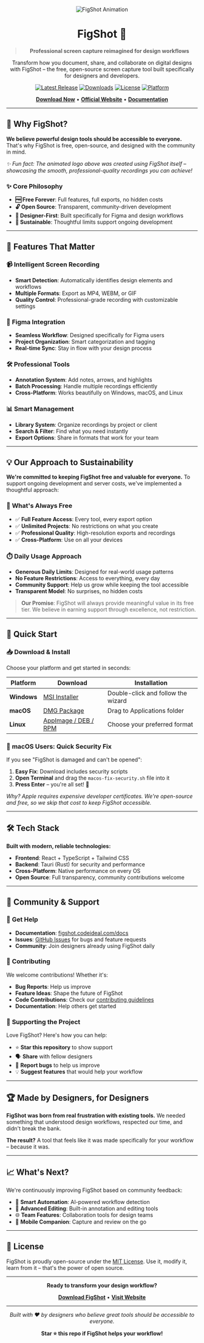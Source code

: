<div align="center">

![FigShot Animation](docs/animated-logo.gif)

# FigShot 📸

> **Professional screen capture reimagined for design workflows**

Transform how you document, share, and collaborate on digital designs with FigShot – the free, open-source screen capture tool built specifically for designers and developers.

</div>

<div align="center">

[![Latest Release](https://img.shields.io/github/v/release/novincode/figshot?style=for-the-badge&logo=github&color=blue)](https://github.com/novincode/figshot/releases/latest)
[![Downloads](https://img.shields.io/github/downloads/novincode/figshot/total?style=for-the-badge&logo=download&color=green)](https://github.com/novincode/figshot/releases)
[![License](https://img.shields.io/badge/License-MIT-yellow.svg?style=for-the-badge)](https://opensource.org/licenses/MIT)
[![Platform](https://img.shields.io/badge/Platform-Windows%20%7C%20macOS%20%7C%20Linux-lightgrey?style=for-the-badge)](https://github.com/novincode/figshot/releases)

[**Download Now**](https://github.com/novincode/figshot/releases/latest) • [**Official Website**](https://figshot.codeideal.com) • [**Documentation**](https://figshot.codeideal.com/docs)

</div>

---

## 🌟 Why FigShot?

**We believe powerful design tools should be accessible to everyone.** That's why FigShot is free, open-source, and designed with the community in mind.

*✨ Fun fact: The animated logo above was created using FigShot itself – showcasing the smooth, professional-quality recordings you can achieve!*

### ✨ **Core Philosophy**
- **🆓 Free Forever**: Full features, full exports, no hidden costs
- **🔓 Open Source**: Transparent, community-driven development
- **🎯 Designer-First**: Built specifically for Figma and design workflows
- **🌱 Sustainable**: Thoughtful limits support ongoing development

---

## 🚀 Features That Matter

### 📹 **Intelligent Screen Recording**
- **Smart Detection**: Automatically identifies design elements and workflows
- **Multiple Formats**: Export as MP4, WEBM, or GIF
- **Quality Control**: Professional-grade recording with customizable settings

### 🎨 **Figma Integration**
- **Seamless Workflow**: Designed specifically for Figma users
- **Project Organization**: Smart categorization and tagging
- **Real-time Sync**: Stay in flow with your design process

### 🛠️ **Professional Tools**
- **Annotation System**: Add notes, arrows, and highlights
- **Batch Processing**: Handle multiple recordings efficiently
- **Cross-Platform**: Works beautifully on Windows, macOS, and Linux

### 📊 **Smart Management**
- **Library System**: Organize recordings by project or client
- **Search & Filter**: Find what you need instantly
- **Export Options**: Share in formats that work for your team

---

## 💡 Our Approach to Sustainability

**We're committed to keeping FigShot free and valuable for everyone.** To support ongoing development and server costs, we've implemented a thoughtful approach:

### 🎁 **What's Always Free**
- ✅ **Full Feature Access**: Every tool, every export option
- ✅ **Unlimited Projects**: No restrictions on what you create
- ✅ **Professional Quality**: High-resolution exports and recordings
- ✅ **Cross-Platform**: Use on all your devices

### ⏱️ **Daily Usage Approach**
- **Generous Daily Limits**: Designed for real-world usage patterns
- **No Feature Restrictions**: Access to everything, every day
- **Community Support**: Help us grow while keeping the tool accessible
- **Transparent Model**: No surprises, no hidden costs

> **Our Promise**: FigShot will always provide meaningful value in its free tier. We believe in earning support through excellence, not restriction.

---

## 🏁 Quick Start

### 📥 **Download & Install**

Choose your platform and get started in seconds:

| Platform | Download | Installation |
|----------|----------|--------------|
| **Windows** | [MSI Installer](https://github.com/novincode/figshot/releases/latest) | Double-click and follow the wizard |
| **macOS** | [DMG Package](https://github.com/novincode/figshot/releases/latest) | Drag to Applications folder |
| **Linux** | [AppImage / DEB / RPM](https://github.com/novincode/figshot/releases/latest) | Choose your preferred format |

### 🍎 **macOS Users**: Quick Security Fix

If you see "FigShot is damaged and can't be opened":

1. **Easy Fix**: Download includes security scripts
2. **Open Terminal** and drag the `macos-fix-security.sh` file into it
3. **Press Enter** – you're all set! 🎉

*Why? Apple requires expensive developer certificates. We're open-source and free, so we skip that cost to keep FigShot accessible.*

---

## 🛠️ Tech Stack

**Built with modern, reliable technologies:**

- **Frontend**: React + TypeScript + Tailwind CSS
- **Backend**: Tauri (Rust) for security and performance
- **Cross-Platform**: Native performance on every OS
- **Open Source**: Full transparency, community contributions welcome

---

## 🤝 Community & Support

### 💬 **Get Help**
- **Documentation**: [figshot.codeideal.com/docs](https://figshot.codeideal.com/docs)
- **Issues**: [GitHub Issues](https://github.com/novincode/figshot/issues) for bugs and feature requests
- **Community**: Join designers already using FigShot daily

### 🌟 **Contributing**
We welcome contributions! Whether it's:
- **Bug Reports**: Help us improve
- **Feature Ideas**: Shape the future of FigShot
- **Code Contributions**: Check our [contributing guidelines](CONTRIBUTING.md)
- **Documentation**: Help others get started

### 💝 **Supporting the Project**
Love FigShot? Here's how you can help:
- ⭐ **Star this repository** to show support
- 🗣️ **Share** with fellow designers
- 🐛 **Report bugs** to help us improve
- 💡 **Suggest features** that would help your workflow

---

## 🏆 Made by Designers, for Designers

**FigShot was born from real frustration with existing tools.** We needed something that understood design workflows, respected our time, and didn't break the bank.

**The result?** A tool that feels like it was made specifically for your workflow – because it was.

---

## 📈 What's Next?

We're continuously improving FigShot based on community feedback:

- 🔄 **Smart Automation**: AI-powered workflow detection
- 🎨 **Advanced Editing**: Built-in annotation and editing tools
- 🌐 **Team Features**: Collaboration tools for design teams
- 📱 **Mobile Companion**: Capture and review on the go

---

## 📄 License

FigShot is proudly open-source under the [MIT License](LICENSE). Use it, modify it, learn from it – that's the power of open source.

---

<div align="center">

**Ready to transform your design workflow?**

[**Download FigShot**](https://github.com/novincode/figshot/releases/latest) • [**Visit Website**](https://figshot.codeideal.com)

---

*Built with ❤️ by designers who believe great tools should be accessible to everyone.*

**Star ⭐ this repo if FigShot helps your workflow!**

</div>